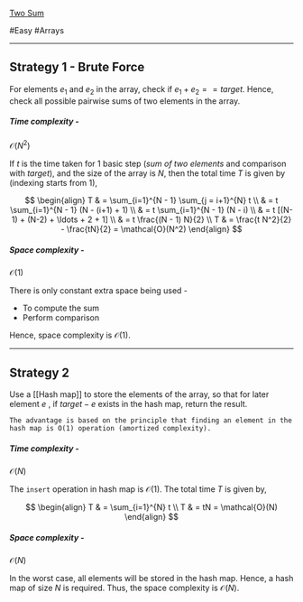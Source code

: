 [Two Sum](https://leetcode.com/problems/two-sum/)

#Easy #Arrays 

---
## Strategy 1 - Brute Force

For elements $e_1$ and $e_2$ in the array, check if $e_1 + e_2 == target$. Hence, check all possible pairwise sums of two elements in the array.

##### Time complexity - 

$\mathcal{O}(N^2)$

If $t$ is the time taken for $1$ basic step (_sum of two elements_ and comparison with _target_), and the size of the array is $N$, then the total time $T$ is given by (indexing starts from $1$), 

$$ \begin{align} T & = \sum_{i=1}^{N - 1} \sum_{j = i+1}^{N} t \\ & = t \sum_{i=1}^{N - 1} (N - (i+1) + 1) \\ & = t \sum_{i=1}^{N - 1} (N - i) \\ & = t [(N-1) + (N-2) + \ldots + 2 + 1] \\ & = t \frac{(N - 1) N}{2} \\ T & = \frac{t N^2}{2} - \frac{tN}{2} = \mathcal{O}(N^2)
\end{align} $$

##### Space complexity - 

$\mathcal{O}(1)$

There is only constant extra space being used -
- To compute the sum 
- Perform comparison

Hence, space complexity is $\mathcal{O}(1)$.

--- 
## Strategy 2

Use a [[Hash map]] to store the elements of the array, so that for later element $e$ , if $target - e$ exists in the hash map, return the result. 

	The advantage is based on the principle that finding an element in the hash map is O(1) operation (amortized complexity).

##### Time complexity - 

$\mathcal{O}(N)$

The `insert` operation in hash map is $\mathcal{O}(1)$. The total time $T$ is given by,

$$ \begin{align} T & = \sum_{i=1}^{N} t \\ T  & = tN = \mathcal{O}(N) \end{align} $$

##### Space complexity - 

$\mathcal{O}(N)$

In the worst case, all elements will be stored in the hash map. Hence, a hash map of size $N$ is required. Thus, the space complexity is $\mathcal{O}(N)$.